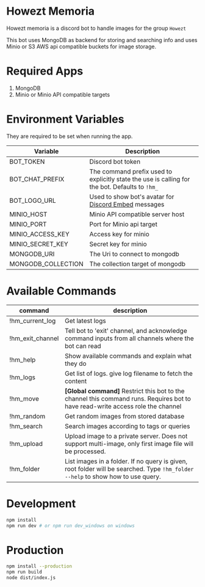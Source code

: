 # Howezt Memoria

Howezt memoria is a discord bot to handle images for the group `Howezt`

This bot uses MongoDB as backend for storing and searching info and uses Minio or S3 AWS api compatible buckets for image storage.

# Required Apps

1. MongoDB
2. Minio or Minio API compatible targets

# Environment Variables

They are required to be set when running the app.

| Variable           | Description                                                                                                              |
| ------------------ | ------------------------------------------------------------------------------------------------------------------------ |
| BOT_TOKEN          | Discord bot token                                                                                                        |
| BOT_CHAT_PREFIX    | The command prefix used to explicitly state the use is calling for the bot. Defaults to `!hm_`                           |
| BOT_LOGO_URL       | Used to show bot's avatar for [Discord Embed](https://discordjs.guide/popular-topics/embeds.html#embed-preview) messages |
| MINIO_HOST         | Minio API compatible server host                                                                                         |
| MINIO_PORT         | Port for Minio api target                                                                                                |
| MINIO_ACCESS_KEY   | Access key for minio                                                                                                     |
| MINIO_SECRET_KEY   | Secret key for minio                                                                                                     |
| MONGODB_URI        | The Uri to connect to mongodb                                                                                            |
| MONGODB_COLLECTION | The collection target of mongodb                                                                                         |

# Available Commands

| command          | description                                                                                                                      |
| ---------------- | -------------------------------------------------------------------------------------------------------------------------------- |
| !hm_current_log  | Get latest logs                                                                                                                  |
| !hm_exit_channel | Tell bot to 'exit' channel, and acknowledge command inputs from all channels where the bot can read                              |
| !hm_help         | Show available commands and explain what they do                                                                                 |
| !hm_logs         | Get list of logs. give log filename to fetch the content                                                                         |
| !hm_move         | **[Global command]** Restrict this bot to the channel this command runs. Requires bot to have read-write access role the channel |
| !hm_random       | Get random images from stored database                                                                                           |
| !hm_search       | Search images according to tags or queries                                                                                       |
| !hm_upload       | Upload image to a private server. Does not support multi-image, only first image file will be processed.                         |
| !hm_folder       | List images in a folder. If no query is given, root folder will be searched. Type `!hm_folder --help` to show how to use query.  |

# Development

```sh
npm install
npm run dev # or npm run dev_windows on windows
```

# Production

```sh
npm install --production
npm run build
node dist/index.js
```
